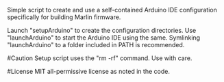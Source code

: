 Simple script to create and use a self-contained Arduino IDE configuration specifically for building Marlin firmware.

Launch "setupArduino" to create the configuration directories. Use "launchArduino" to start the Arduino IDE using the same. Symlinking "launchArduino" to a folder included in PATH is recommended.

#Caution
Setup script uses the "rm -rf" command. Use with care.

#License
MIT all-permissive license as noted in the code.
